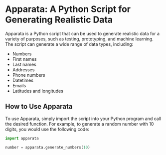# Apparata: A Python Script for Generating Realistic Data

Apparata is a Python script that can be used to generate realistic data for a variety of purposes, such as testing, prototyping, and machine learning. The script can generate a wide range of data types, including:

* Numbers
* First names
* Last names
* Addresses
* Phone numbers
* Datetimes
* Emails
* Latitudes and longitudes

## How to Use Apparata

To use Apparata, simply import the script into your Python program and call the desired function. For example, to generate a random number with 10 digits, you would use the following code:

```python
import apparata

number = apparata.generate_numbers(10)
```

